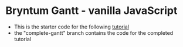 # Bryntum Gantt - vanilla JavaScript

- This is the starter code for the following [tutorial](#)
- the "complete-gantt" branch contains the code for the completed tutorial
